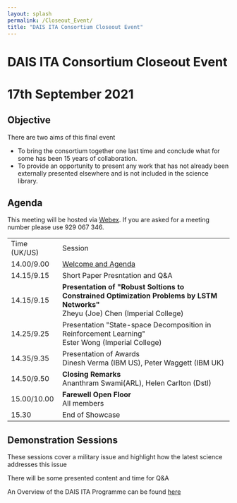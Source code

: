 ```yaml
---
layout: splash
permalink: /Closeout_Event/
title: "DAIS ITA Consortium Closeout Event"
---
```


# DAIS ITA Consortium Closeout Event
# 17th September 2021

## Objective
There are two aims of this final event
* To bring the consortium together one last time and conclude what for some has been 15 years of collaboration.
* To provide an opportunity to present any work that has not already been externally presented elsewhere and is not included in the science library. 

## Agenda

This meeting will be hosted via [Webex](https://ibm.webex.com/meet/helen.bowyer). If you are asked for a meeting number please use 929 067 346.

<table>
  <tbody>
    <tr>
      <td>Time (UK/US)</td>
      <td>Session</td>
    </tr>
    <tr>
      <td>14.00/9.00</td>
      <td><a href="https://ibm.webex.com/meet/helen.bowyer">Welcome and Agenda</a>
      </td>
    </tr>
    <tr>
      <td>14.15/9.15</td>
      <td>Short Paper Presntation and Q&A</td>
    </tr>
    <tr>
      <td>14.15/9.15</td>
      <td><b>Presentation of "Robust Soltions to Constrained Optimization Problems by LSTM Networks"</b><br>Zheyu (Joe) Chen (Imperial College)
    </td>
    <tr>
      <td>14.25/9.25</td>
      <td>Presentation "State-space Decomposition in Reinforcement Learning"<br>Ester Wong (Imperial College)
      </td>
    </tr>
    <tr>
      <td>14.35/9.35</td>
      <td>Presentation of Awards<br>Dinesh Verma (IBM US), Peter Waggett (IBM UK)</td>
    </tr>
    <tr>
      <td>14.50/9.50</td>
      <td><b>Closing Remarks</b><br>Ananthram Swami(ARL), Helen Carlton (Dstl)</td>
    </tr>
    <tr>
      <td>15.00/10.00</td>
      <td>
      <b>Farewell Open Floor</b><br>All members</td>
      </td>
    </tr>
    <tr>
      <td>15.30</td>
      <td>End of Showcase</td>
    </tr>
  </tbody>
</table>


## Demonstration Sessions

These sessions cover a military issue and highlight how the latest science addresses this issue

There will be some presented content and time for Q&A

An Overview of the DAIS ITA Programme can be found [here](https://dais-legacy.org/)
